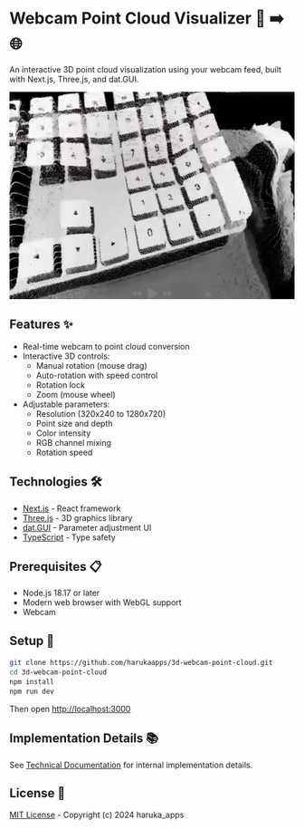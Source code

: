 # Webcam Point Cloud Visualizer 🎥 ➡️ 🌐

An interactive 3D point cloud visualization using your webcam feed, built with Next.js, Three.js, and dat.GUI.

![Demo](docs/assets/demo.gif)

## Features ✨

- Real-time webcam to point cloud conversion
- Interactive 3D controls:
  - Manual rotation (mouse drag)
  - Auto-rotation with speed control
  - Rotation lock
  - Zoom (mouse wheel)
- Adjustable parameters:
  - Resolution (320x240 to 1280x720)
  - Point size and depth
  - Color intensity
  - RGB channel mixing
  - Rotation speed

## Technologies 🛠️

- [Next.js](https://nextjs.org/) - React framework
- [Three.js](https://threejs.org/) - 3D graphics library
- [dat.GUI](https://github.com/dataarts/dat.gui) - Parameter adjustment UI
- [TypeScript](https://www.typescriptlang.org/) - Type safety

## Prerequisites 📋

- Node.js 18.17 or later
- Modern web browser with WebGL support
- Webcam

## Setup 🚀

```bash
git clone https://github.com/harukaapps/3d-webcam-point-cloud.git
cd 3d-webcam-point-cloud
npm install
npm run dev
```

Then open [http://localhost:3000](http://localhost:3000)

## Implementation Details 📚

See [Technical Documentation](docs/TECHNICAL.md) for internal implementation details.

## License 📄

[MIT License](LICENSE) - Copyright (c) 2024 haruka_apps

